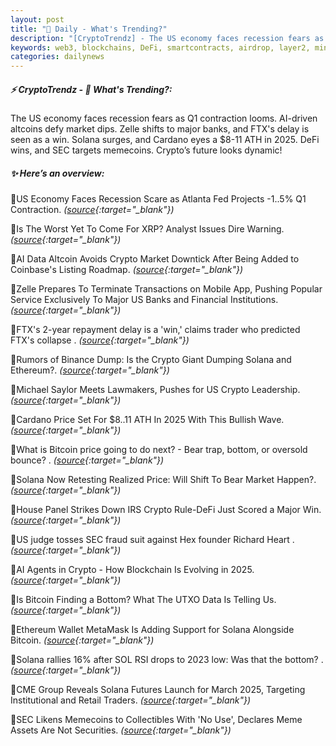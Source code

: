 ```yaml
---
layout: post
title: "🌅 Daily - What's Trending?"
description: "[CryptoTrendz] - The US economy faces recession fears as Q1 contraction looms. AI-driven altcoins defy market dips. Zelle shifts to major banks, and FTX's delay is seen as a win. Solana surges, and Cardano eyes a $8-11 ATH in 2025. DeFi wins, and SEC targets memecoins. Crypto’s future looks dynamic!"
keywords: web3, blockchains, DeFi, smartcontracts, airdrop, layer2, minting, etheruem, dapps
categories: dailynews
---
```


##### ⚡ CryptoTrendz - 📌 *What's Trending?:*

The US economy faces recession fears as Q1 contraction looms. AI-driven altcoins defy market dips. Zelle shifts to major banks, and FTX's delay is seen as a win. Solana surges, and Cardano eyes a $8-11 ATH in 2025. DeFi wins, and SEC targets memecoins. Crypto’s future looks dynamic!

##### ✨ *Here’s an overview:*


🔹US Economy Faces Recession Scare as Atlanta Fed Projects -1..5% Q1 Contraction. *([source](https://s.avyag.com/arq9){:target="_blank"})*

🔹Is The Worst Yet To Come For XRP? Analyst Issues Dire Warning. *([source](https://s.avyag.com/xrmy){:target="_blank"})*

🔹AI Data Altcoin Avoids Crypto Market Downtick After Being Added to Coinbase's Listing Roadmap. *([source](https://s.avyag.com/qtat){:target="_blank"})*

🔹Zelle Prepares To Terminate Transactions on Mobile App, Pushing Popular Service Exclusively To Major US Banks and Financial Institutions. *([source](https://s.avyag.com/6v60){:target="_blank"})*

🔹FTX's 2-year repayment delay is a 'win,' claims trader who predicted FTX's collapse . *([source](https://s.avyag.com/fjrb){:target="_blank"})*

🔹Rumors of Binance Dump: Is the Crypto Giant Dumping Solana and Ethereum?. *([source](https://s.avyag.com/fvto){:target="_blank"})*

🔹Michael Saylor Meets Lawmakers, Pushes for US Crypto Leadership. *([source](https://s.avyag.com/mxyk){:target="_blank"})*

🔹Cardano Price Set For $8..11 ATH In 2025 With This Bullish Wave. *([source](https://s.avyag.com/0a0t){:target="_blank"})*

🔹What is Bitcoin price going to do next? - Bear trap, bottom, or oversold bounce? . *([source](https://s.avyag.com/bucr){:target="_blank"})*

🔹Solana Now Retesting Realized Price: Will Shift To Bear Market Happen?. *([source](https://s.avyag.com/tpnu){:target="_blank"})*

🔹House Panel Strikes Down IRS Crypto Rule-DeFi Just Scored a Major Win. *([source](https://s.avyag.com/cc56){:target="_blank"})*

🔹US judge tosses SEC fraud suit against Hex founder Richard Heart . *([source](https://s.avyag.com/h8qu){:target="_blank"})*

🔹AI Agents in Crypto - How Blockchain Is Evolving in 2025. *([source](https://s.avyag.com/8nat){:target="_blank"})*

🔹Is Bitcoin Finding a Bottom? What The UTXO Data Is Telling Us. *([source](https://s.avyag.com/5nfd){:target="_blank"})*

🔹Ethereum Wallet MetaMask Is Adding Support for Solana Alongside Bitcoin. *([source](https://s.avyag.com/2mnt){:target="_blank"})*

🔹Solana rallies 16% after SOL RSI drops to 2023 low: Was that the bottom? . *([source](https://s.avyag.com/6yn8){:target="_blank"})*

🔹CME Group Reveals Solana Futures Launch for March 2025, Targeting Institutional and Retail Traders. *([source](https://s.avyag.com/vqx8){:target="_blank"})*

🔹SEC Likens Memecoins to Collectibles With 'No Use', Declares Meme Assets Are Not Securities. *([source](https://s.avyag.com/xgya){:target="_blank"})*
